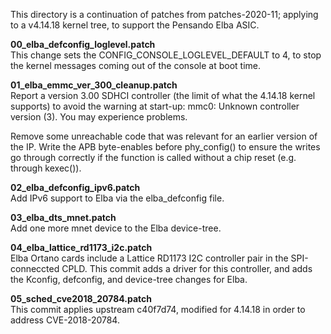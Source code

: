 This directory is a continuation of patches from patches-2020-11; applying
to a v4.14.18 kernel tree, to support the Pensando Elba ASIC.

**00_elba_defconfig_loglevel.patch**<br>
This change sets the CONFIG_CONSOLE_LOGLEVEL_DEFAULT to 4, to stop the
kernel messages coming out of the console at boot time.

**01_elba_emmc_ver_300_cleanup.patch**<br>
Report a version 3.00 SDHCI controller (the limit of what
the 4.14.18 kernel supports) to avoid the warning at start-up:
    mmc0: Unknown controller version (3). You may experience problems.

Remove some unreachable code that was relevant for an earlier
version of the IP.  Write the APB byte-enables before phy_config()
to ensure the writes go through correctly if the function is called
without a chip reset (e.g. through kexec()).

**02_elba_defconfig_ipv6.patch**<br>
Add IPv6 support to Elba via the elba_defconfig file.

**03_elba_dts_mnet.patch**<br>
Add one more mnet device to the Elba device-tree.

**04_elba_lattice_rd1173_i2c.patch**<br>
Elba Ortano cards include a Lattice RD1173 I2C controller pair
in the SPI-conneccted CPLD.  This commit adds a driver for this
controller, and adds the Kconfig, defconfig, and device-tree
changes for Elba.

**05_sched_cve2018_20784.patch**<br>
This commit applies upstream c40f7d74, modified for 4.14.18 in order to address
CVE-2018-20784.

